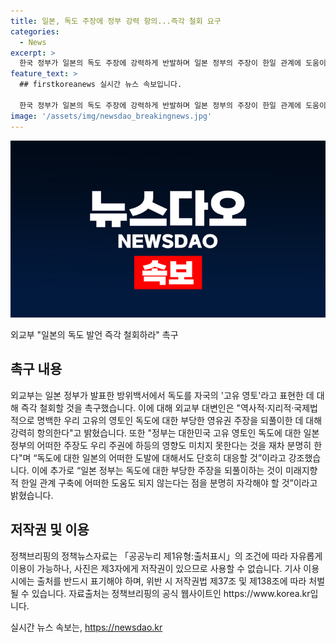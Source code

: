 ```yaml
---
title: 일본, 독도 주장에 정부 강력 항의...즉각 철회 요구
categories:
  - News
excerpt: >
  한국 정부가 일본의 독도 주장에 강력하게 반발하며 일본 정부의 주장이 한일 관계에 도움이 되지 않을 것이라고 경고했습니다. 외교부 대변인은 독도는 한국의 고유 영토라며 어떠한 주장도 한국의 주권에 영향을 미치지 못한다고 밝혔고, 도발에 단호히 대응할 것을 강조했습니다. 이에 대한 촉구는 12일 발표된 일본의 방위백서에 대한 것으로, 외교부에서 일본 정부에 대한 이에 대한 즉각적인 철회를 요구하고 있습니다.
feature_text: >
  ## firstkoreanews 실시간 뉴스 속보입니다.

  한국 정부가 일본의 독도 주장에 강력하게 반발하며 일본 정부의 주장이 한일 관계에 도움이 되지 않을 것이라고 경고했습니다. 외교부 대변인은 독도는 한국의 고유 영토라며 어떠한 주장도 한국의 주권에 영향을 미치지 못한다고 밝혔고, 도발에 단호히 대응할 것을 강조했습니다. 이에 대한 촉구는 12일 발표된 일본의 방위백서에 대한 것으로, 외교부에서 일본 정부에 대한 이에 대한 즉각적인 철회를 요구하고 있습니다.
image: '/assets/img/newsdao_breakingnews.jpg'
---
```


<p><img src="/assets/img/newsdao_breakingnews.jpg" alt="firstkoreanews 속보" /></p>

<p>외교부 "일본의 독도 발언 즉각 철회하라" 촉구</p>

<h2 data-ke-size="size26">촉구 내용</h2>

<p data-ke-size="size16">외교부는 일본 정부가 발표한 방위백서에서 독도를 자국의 '고유 영토'라고 표현한 데 대해 즉각 철회할 것을 촉구했습니다. 이에 대해 외교부 대변인은 "역사적·지리적·국제법적으로 명백한 우리 고유의 영토인 독도에 대한 부당한 영유권 주장을 되풀이한 데 대해 강력히 항의한다"고 밝혔습니다. 또한 "정부는 대한민국 고유 영토인 독도에 대한 일본 정부의 어떠한 주장도 우리 주권에 하등의 영향도 미치지 못한다는 것을 재차 분명히 한다"며 “독도에 대한 일본의 어떠한 도발에 대해서도 단호히 대응할 것”이라고 강조했습니다. 이에 추가로 “일본 정부는 독도에 대한 부당한 주장을 되풀이하는 것이 미래지향적 한일 관계 구축에 어떠한 도움도 되지 않는다는 점을 분명히 자각해야 할 것”이라고 밝혔습니다.</p>

<h2 data-ke-size="size26">저작권 및 이용</h2>

<p data-ke-size="size16">정책브리핑의 정책뉴스자료는 「공공누리 제1유형:출처표시」의 조건에 따라 자유롭게 이용이 가능하나, 사진은 제3자에게 저작권이 있으므로 사용할 수 없습니다. 기사 이용 시에는 출처를 반드시 표기해야 하며, 위반 시 저작권법 제37조 및 제138조에 따라 처벌될 수 있습니다. 자료출처는 정책브리핑의 공식 웹사이트인 https://www.korea.kr입니다.</p>
실시간 뉴스 속보는, <a href="https://newsdao.kr" rel="dofollow">https://newsdao.kr</a>


